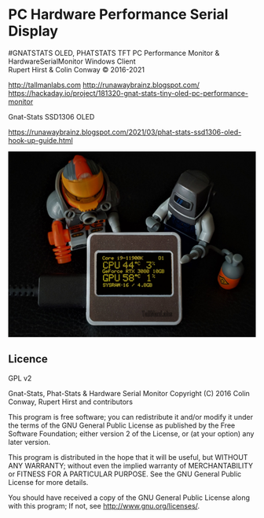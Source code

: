 # PC Hardware Performance Serial Display
 
  #GNATSTATS OLED, PHATSTATS TFT PC Performance Monitor & HardwareSerialMonitor Windows Client  
   Rupert Hirst & Colin Conway © 2016-2021

  http://tallmanlabs.com
  http://runawaybrainz.blogspot.com/  
  https://hackaday.io/project/181320-gnat-stats-tiny-oled-pc-performance-monitor

Gnat-Stats SSD1306 OLED

https://runawaybrainz.blogspot.com/2021/03/phat-stats-ssd1306-oled-hook-up-guide.html

![](https://github.com/koogar/Gnat-Stats/blob/master/OLED_GnatStats/images/3620111625420060746.png)

  Licence
  -------
  
  GPL v2
  
Gnat-Stats, Phat-Stats & Hardware Serial Monitor 
Copyright (C) 2016  Colin Conway, Rupert Hirst and contributors
 
This program is free software; you can redistribute it and/or
modify it under the terms of the GNU General Public License
as published by the Free Software Foundation; either version 2
of the License, or (at your option) any later version.

This program is distributed in the hope that it will be useful,
but WITHOUT ANY WARRANTY; without even the implied warranty of
MERCHANTABILITY or FITNESS FOR A PARTICULAR PURPOSE.  See the
GNU General Public License for more details.

You should have received a copy of the GNU General Public License
along with this program; If not, see <http://www.gnu.org/licenses/>.
